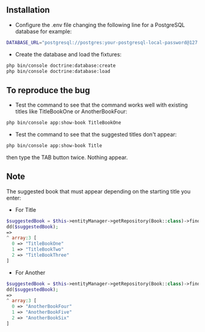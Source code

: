 ## Installation

* Configure the .env file changing the following line for a PostgreSQL database for example:
```bash
DATABASE_URL="postgresql://postgres:your-postgresql-local-password@127.0.0.1:5432/bugcompletiondb?serverVersion=16&charset=utf8"
```

* Create the database and load the fixtures: 
```bash
php bin/console doctrine:database:create
php bin/console doctrine:database:load
```

## To reproduce the bug

* Test the command to see that the command works well with existing titles like TitleBookOne or AnotherBookFour:
```bash
php bin/console app:show-book TitleBookOne
```

* Test the command to see that the suggested titles don't appear:
```bash
php bin/console app:show-book Title
```
then type the TAB button twice. Nothing appear.

## Note

The suggested book that must appear depending on the starting title you enter:

* For Title

```php
$suggestedBook = $this->entityManager->getRepository(Book::class)->findBookStartingWith('Title');
dd($suggestedBook);
=>
^ array:3 [
  0 => "TitleBookOne"
  1 => "TitleBookTwo"
  2 => "TitleBookThree"
]
```

* For Another

```php
$suggestedBook = $this->entityManager->getRepository(Book::class)->findBookStartingWith('Another');
dd($suggestedBook);
=>
^ array:3 [
  0 => "AnotherBookFour"
  1 => "AnotherBookFive"
  2 => "AnotherBookSix"
]
```